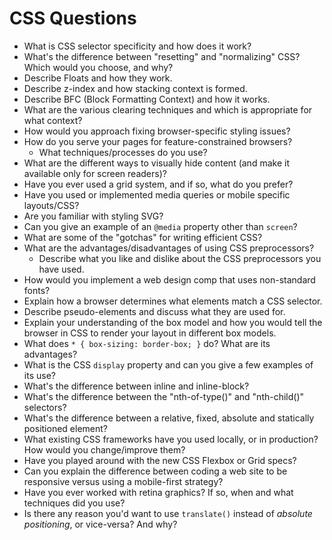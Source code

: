 # CSS Questions

* What is CSS selector specificity and how does it work?
* What's the difference between "resetting" and "normalizing" CSS? Which would you choose, and why?
* Describe Floats and how they work.
* Describe z-index and how stacking context is formed.
* Describe BFC (Block Formatting Context) and how it works.
* What are the various clearing techniques and which is appropriate for what context?
* How would you approach fixing browser-specific styling issues?
* How do you serve your pages for feature-constrained browsers?
  * What techniques/processes do you use?
* What are the different ways to visually hide content (and make it available only for screen readers)?
* Have you ever used a grid system, and if so, what do you prefer?
* Have you used or implemented media queries or mobile specific layouts/CSS?
* Are you familiar with styling SVG?
* Can you give an example of an `@media` property other than `screen`?
* What are some of the "gotchas" for writing efficient CSS?
* What are the advantages/disadvantages of using CSS preprocessors?
  * Describe what you like and dislike about the CSS preprocessors you have used.
* How would you implement a web design comp that uses non-standard fonts?
* Explain how a browser determines what elements match a CSS selector.
* Describe pseudo-elements and discuss what they are used for.
* Explain your understanding of the box model and how you would tell the browser in CSS to render your layout in different box models.
* What does ```* { box-sizing: border-box; }``` do? What are its advantages?
* What is the CSS `display` property and can you give a few examples of its use?
* What's the difference between inline and inline-block?
* What's the difference between the "nth-of-type()" and "nth-child()" selectors?
* What's the difference between a relative, fixed, absolute and statically positioned element?
* What existing CSS frameworks have you used locally, or in production? How would you change/improve them?
* Have you played around with the new CSS Flexbox or Grid specs?
* Can you explain the difference between coding a web site to be responsive versus using a mobile-first strategy?
* Have you ever worked with retina graphics? If so, when and what techniques did you use?
* Is there any reason you'd want to use `translate()` instead of *absolute positioning*, or vice-versa? And why?
